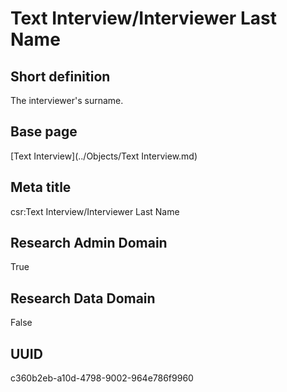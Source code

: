 # Text Interview/Interviewer Last Name
## Short definition
The interviewer's surname.
## Base page
[Text Interview](../Objects/Text Interview.md)
## Meta title
csr:Text Interview/Interviewer Last Name
## Research Admin Domain
True
## Research Data Domain
False
## UUID
c360b2eb-a10d-4798-9002-964e786f9960
